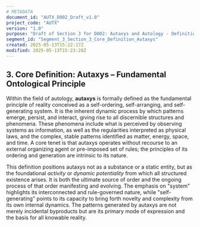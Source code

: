 ```yaml
---
# METADATA
document_id: "AUTX_D002_Draft_v1.0" 
project_code: "AUTX"
version: "1.0" 
purpose: "Draft of Section 3 for D002: Autaxys and Autology - Definition, Rationale, and Implications."
segment_id: "Segment_3_Section_3_Core_Definition_Autaxys"
created: 2025-05-13T15:22:17Z
modified: 2025-05-13T15:23:28Z
---
```

## 3. Core Definition: Autaxys – Fundamental Ontological Principle

Within the field of autology, **autaxys** is formally defined as the fundamental principle of reality conceived as a self-ordering, self-arranging, and self-generating system. It is the inherent dynamic process by which patterns emerge, persist, and interact, giving rise to all discernible structures and phenomena. These phenomena include what is perceived by observing systems as information, as well as the regularities interpreted as physical laws, and the complex, stable patterns identified as matter, energy, space, and time. A core tenet is that autaxys operates without recourse to an external organizing agent or pre-imposed set of rules; the principles of its ordering and generation are intrinsic to its nature.

This definition positions autaxys not as a substance or a static entity, but as the foundational *activity* or *dynamic potentiality* from which all structured existence arises. It is both the ultimate source of order and the ongoing process of that order manifesting and evolving. The emphasis on "system" highlights its interconnected and rule-governed nature, while "self-generating" points to its capacity to bring forth novelty and complexity from its own internal dynamics. The patterns generated by autaxys are not merely incidental byproducts but are its primary mode of expression and the basis for all knowable reality.